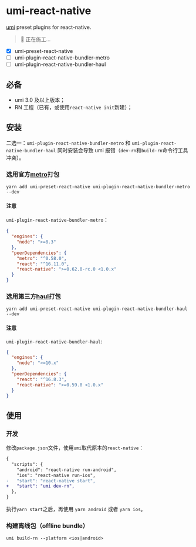 # umi-react-native

[umi](https://umijs.org/) preset plugins for react-native.

> 👷 正在施工...

- [x] umi-preset-react-native
- [ ] umi-plugin-react-native-bundler-metro
- [ ] umi-plugin-react-native-bundler-haul

## 必备

- umi 3.0 及以上版本；
- RN 工程（已有，或使用`react-native init`新建）；

## 安装

二选一：`umi-plugin-react-native-bundler-metro` 和 `umi-plugin-react-native-bundler-haul` 同时安装会导致 umi 报错（`dev-rn`和`build-rn`命令行工具冲突）。

### 选用官方[metro](https://facebook.github.io/metro/)打包

```npm
yarn add umi-preset-react-native umi-plugin-react-native-bundler-metro  --dev
```

#### 注意

`umi-plugin-react-native-bundler-metro`：

```json
{
  "engines": {
    "node": ">=8.3"
  },
  "peerDependencies": {
    "metro": "^0.58.0",
    "react": "^16.11.0",
    "react-native": ">=0.62.0-rc.0 <1.0.x"
  }
}
```

### 选用第三方[haul](https://github.com/callstack/haul)打包

```npm
yarn add umi-preset-react-native umi-plugin-react-native-bundler-haul  --dev
```

#### 注意

`umi-plugin-react-native-bundler-haul`:

```json
{
  "engines": {
    "node": ">=10.x"
  },
  "peerDependencies": {
    "react": "^16.8.3",
    "react-native": ">=0.59.0 <1.0.x"
  }
}
```

## 使用

### 开发

修改`package.json`文件，使用`umi`取代原本的`react-native`：

```diff
{
  "scripts": {
    "android": "react-native run-android",
    "ios": "react-native run-ios",
-   "start": "react-native start",
+   "start": "umi dev-rn",
  },
}
```

执行`yarn start`之后，再使用 `yarn android` 或者 `yarn ios`。

### 构建离线包（offline bundle）

```shell
umi build-rn --platform <ios|android>
```
